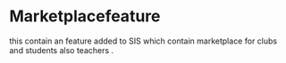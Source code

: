 # Marketplacefeature

this contain an feature added to SIS which contain marketplace for clubs and students also teachers . 
